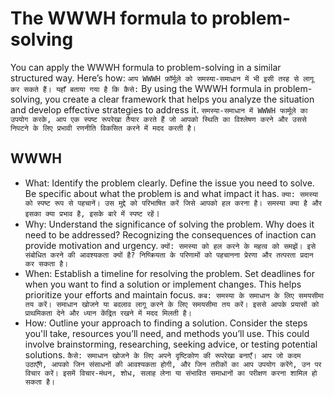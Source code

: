 # The WWWH formula to problem-solving
You can apply the WWWH formula to problem-solving in a similar structured way. Here’s how:
`आप WWWH फ़ॉर्मूले को समस्या-समाधान में भी इसी तरह से लागू कर सकते हैं। यहाँ बताया गया है कि कैसे:`
By using the WWWH formula in problem-solving, you create a clear framework that helps you analyze the situation and develop effective strategies to address it.
`समस्या-समाधान में WWWH फार्मूले का उपयोग करके, आप एक स्पष्ट रूपरेखा तैयार करते हैं जो आपको स्थिति का विश्लेषण करने और उससे निपटने के लिए प्रभावी रणनीति विकसित करने में मदद करती है।`
## WWWH
 - What: Identify the problem clearly. Define the issue you need to solve. Be specific about what the problem is and what impact it has.
`क्या: समस्या को स्पष्ट रूप से पहचानें। उस मुद्दे को परिभाषित करें जिसे आपको हल करना है। समस्या क्या है और इसका क्या प्रभाव है, इसके बारे में स्पष्ट रहें`।
 - Why: Understand the significance of solving the problem. Why does it need to be addressed? Recognizing the consequences of inaction can provide motivation and urgency.
`क्यों: समस्या को हल करने के महत्व को समझें। इसे संबोधित करने की आवश्यकता क्यों है? निष्क्रियता के परिणामों को पहचानना प्रेरणा और तत्परता प्रदान कर सकता है।`
 - When: Establish a timeline for resolving the problem. Set deadlines for when you want to find a solution or implement changes. This helps prioritize your efforts and maintain focus.
`कब: समस्या के समाधान के लिए समयसीमा तय करें। समाधान खोजने या बदलाव लागू करने के लिए समयसीमा तय करें। इससे आपके प्रयासों को प्राथमिकता देने और ध्यान केंद्रित रखने में मदद मिलती है।`
 - How: Outline your approach to finding a solution. Consider the steps you'll take, resources you’ll need, and methods you’ll use. This could involve brainstorming, researching, seeking advice, or testing potential solutions.
`कैसे: समाधान खोजने के लिए अपने दृष्टिकोण की रूपरेखा बनाएँ। आप जो कदम उठाएँगे, आपको जिन संसाधनों की आवश्यकता होगी, और जिन तरीकों का आप उपयोग करेंगे, उन पर विचार करें। इसमें विचार-मंथन, शोध, सलाह लेना या संभावित समाधानों का परीक्षण करना शामिल हो सकता है।`

